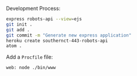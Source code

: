 
Development Process:

```` sh
express robots-api --view=ejs
git init .
git add .
git commit -m "Generate new express application"
heroku create southernct-443-robots-api
atom .
````

Add a `Procfile` file:

```` sh
web: node ./bin/www
````
